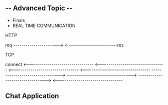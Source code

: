 
## --  Advanced Topic  --
 
 - Finals 
 - REAL TIME COMMUNICATION


HTTP 

req ---------------------->
< ------------------------res


TCP

connect
<--------------------------------
<--------------------------------
<--------------------------------
<--------------------------------
-------------------------------->
-------------------------------->
-------------------------------->
<--------------------------------


## Chat Application